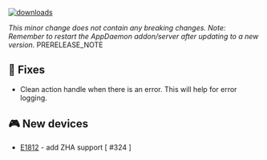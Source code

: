 [![downloads](https://img.shields.io/github/downloads/xaviml/controllerx/VERSION_TAG/total?style=for-the-badge)](http://github.com/xaviml/controllerx/releases/VERSION_TAG)

<!--:warning: This major/minor change contains a breaking change.-->

_This minor change does not contain any breaking changes._
_Note: Remember to restart the AppDaemon addon/server after updating to a new version._
PRERELEASE_NOTE

<!--
## :pencil2: Features
-->

## :hammer: Fixes

- Clean action handle when there is an error. This will help for error logging.

<!--
## :clock2: Performance
-->

<!--
## :scroll: Docs
-->

<!--
## :wrench: Refactor
-->

## :video_game: New devices

- [E1812](https://xaviml.github.io/controllerx/controllers/E1812) - add ZHA support [ #324 ]
